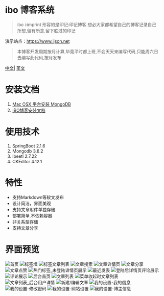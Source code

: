 # ibo 博客系统

> ibo i:imprint 形容的是印记:印记博客.想必大家都希望自己的博客记录自己所想,留有所念,留下胜过的印记

演示站点：https://www.ijson.net

> 本博客开发周期按月计算,毕竟平时都上班,不会天天来编写代码,只能周六日去编写此代码,按月发布


[中文](README_ZH.md)| [英文](README.md)


# 安装文档

1. [Mac OSX 平台安装 MongoDB](https://www.ijson.net/article/cuiyongxu/details/1578799878.html)
2. [IBO博客安装文档](https://www.ijson.net/article/cuiyongxu/details/1578800710.html)


# 使用技术

1. SpringBoot 2.1.6
2. Mongodb 3.8.2
3. ibeetl 2.7.22
4. CKEditor 4.12.1


# 特性

* 支持Markdown等软文发布
* 设计简洁，界面美观
* 支持文章附件单独存储
* 部署简单,不依赖容器
* 非关系型存储
* 支持文章分享

# 界面预览

![首页](https://data.ijson.net/github/in-blog-boot/1.jpg)
![标签墙](https://data.ijson.net/github/in-blog-boot/2.jpg)
![标签文章列表](https://data.ijson.net/github/in-blog-boot/3.jpg)
![文章搜索](https://data.ijson.net/github/in-blog-boot/4.jpg)
![文章详情页](https://data.ijson.net/github/in-blog-boot/5.jpg)
![文章分享](https://data.ijson.net/github/in-blog-boot/6.jpg)
![文章点赞](https://data.ijson.net/github/in-blog-boot/7.jpg)
![热门标签_未登陆详情页展示](https://data.ijson.net/github/in-blog-boot/8.jpg)
![最近发表](https://data.ijson.net/github/in-blog-boot/9.jpg)
![登陆后详情页评论展示](https://data.ijson.net/github/in-blog-boot/10.jpg)
![评论展示](https://data.ijson.net/github/in-blog-boot/21.jpeg)
![后台首页](https://data.ijson.net/github/in-blog-boot/11.jpg)
![文章列表](https://data.ijson.net/github/in-blog-boot/12.jpg)
![菜单收起时文章列表](https://data.ijson.net/github/in-blog-boot/13.jpg)
![文章列表_后台用户详情](https://data.ijson.net/github/in-blog-boot/14.jpg)
![新建/编辑文章](https://data.ijson.net/github/in-blog-boot/15.jpg)
![我的设置-我的信息](https://data.ijson.net/github/in-blog-boot/16.jpg)
![我的设置-修改密码](https://data.ijson.net/github/in-blog-boot/17.jpg)
![我的设置-网站设置](https://data.ijson.net/github/in-blog-boot/18.jpg)
![我的设置-博主信息](https://data.ijson.net/github/in-blog-boot/19.jpg)






